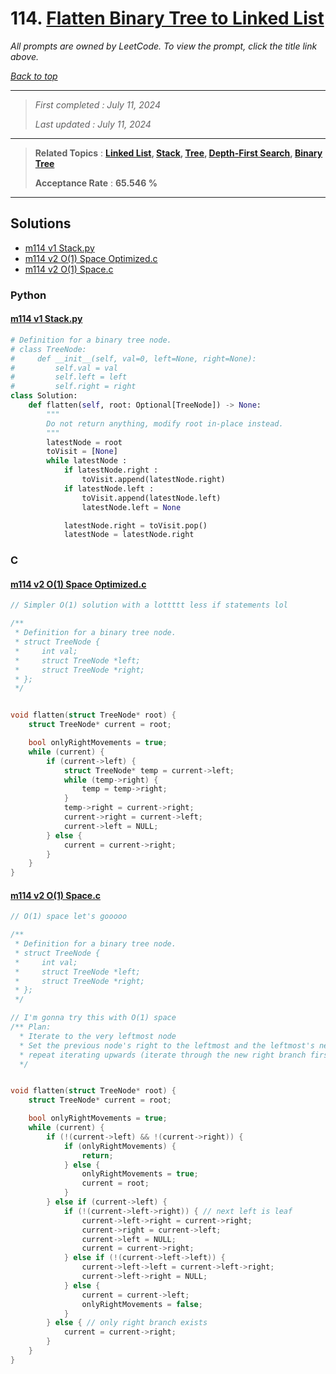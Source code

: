 # 114. [Flatten Binary Tree to Linked List](<https://leetcode.com/problems/flatten-binary-tree-to-linked-list>)

*All prompts are owned by LeetCode. To view the prompt, click the title link above.*

*[Back to top](<../README.md>)*

------

> *First completed : July 11, 2024*
>
> *Last updated : July 11, 2024*

------

> **Related Topics** : **[Linked List](<by_topic/Linked List.md>), [Stack](<by_topic/Stack.md>), [Tree](<by_topic/Tree.md>), [Depth-First Search](<by_topic/Depth-First Search.md>), [Binary Tree](<by_topic/Binary Tree.md>)**
>
> **Acceptance Rate** : **65.546 %**

------

## Solutions

- [m114 v1 Stack.py](<../my-submissions/m114 v1 Stack.py>)
- [m114 v2 O(1) Space Optimized.c](<../my-submissions/m114 v2 O(1) Space Optimized.c>)
- [m114 v2 O(1) Space.c](<../my-submissions/m114 v2 O(1) Space.c>)
### Python
#### [m114 v1 Stack.py](<../my-submissions/m114 v1 Stack.py>)
```Python
# Definition for a binary tree node.
# class TreeNode:
#     def __init__(self, val=0, left=None, right=None):
#         self.val = val
#         self.left = left
#         self.right = right
class Solution:
    def flatten(self, root: Optional[TreeNode]) -> None:
        """
        Do not return anything, modify root in-place instead.
        """
        latestNode = root
        toVisit = [None]
        while latestNode :
            if latestNode.right :
                toVisit.append(latestNode.right)
            if latestNode.left :
                toVisit.append(latestNode.left)
                latestNode.left = None

            latestNode.right = toVisit.pop()
            latestNode = latestNode.right

```

### C
#### [m114 v2 O(1) Space Optimized.c](<../my-submissions/m114 v2 O(1) Space Optimized.c>)
```C
// Simpler O(1) solution with a lottttt less if statements lol

/**
 * Definition for a binary tree node.
 * struct TreeNode {
 *     int val;
 *     struct TreeNode *left;
 *     struct TreeNode *right;
 * };
 */


void flatten(struct TreeNode* root) {
    struct TreeNode* current = root;

    bool onlyRightMovements = true;
    while (current) {
        if (current->left) {
            struct TreeNode* temp = current->left;
            while (temp->right) {
                temp = temp->right;
            }
            temp->right = current->right;
            current->right = current->left;
            current->left = NULL;
        } else {
            current = current->right;
        }
    }
}
```

#### [m114 v2 O(1) Space.c](<../my-submissions/m114 v2 O(1) Space.c>)
```C
// O(1) space let's gooooo

/**
 * Definition for a binary tree node.
 * struct TreeNode {
 *     int val;
 *     struct TreeNode *left;
 *     struct TreeNode *right;
 * };
 */

// I'm gonna try this with O(1) space 
/** Plan:
  * Iterate to the very leftmost node
  * Set the previous node's right to the leftmost and the leftmost's next to the previous right
  * repeat iterating upwards (iterate through the new right branch first)
  */


void flatten(struct TreeNode* root) {
    struct TreeNode* current = root;

    bool onlyRightMovements = true;
    while (current) {
        if (!(current->left) && !(current->right)) {
            if (onlyRightMovements) {
                return;
            } else {
                onlyRightMovements = true;
                current = root;
            }
        } else if (current->left) {
            if (!(current->left->right)) { // next left is leaf
                current->left->right = current->right;
                current->right = current->left;
                current->left = NULL;
                current = current->right;
            } else if (!(current->left->left)) {
                current->left->left = current->left->right;
                current->left->right = NULL;
            } else {
                current = current->left;
                onlyRightMovements = false;
            }
        } else { // only right branch exists
            current = current->right;
        }
    }
}
```

